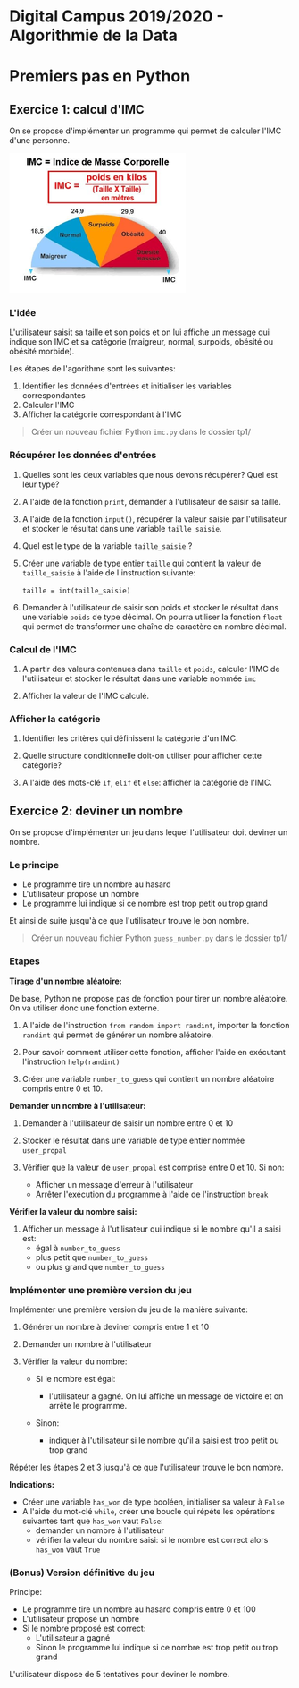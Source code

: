 # Digital Campus 2019/2020 - Algorithmie de la Data
# Premiers pas en Python

## Exercice 1: calcul d'IMC

On se propose d'implémenter un programme qui permet de calculer l'IMC d'une personne.

<img height="250" src="attachments/calcul-imc.jpg">

### L'idée
 
L'utilisateur saisit sa taille et son poids et on lui affiche un message qui indique son IMC et sa catégorie (maigreur, normal, surpoids, obésité ou obésité morbide).

Les étapes de l'agorithme sont les suivantes:

1. Identifier les données d'entrées et initialiser les variables correspondantes
2. Calculer l'IMC
3. Afficher la catégorie correspondant à l'IMC

> Créer un nouveau fichier Python `imc.py` dans le dossier tp1/

### Récupérer les données d'entrées

1. Quelles sont les deux variables que nous devons récupérer? Quel est leur type?

2. A l'aide de la fonction `print`, demander à l'utilisateur de saisir sa taille.

3. A l'aide de la fonction `input()`, récupérer la valeur saisie par l'utilisateur et stocker le résultat dans une variable `taille_saisie`.

4. Quel est le type de la variable `taille_saisie` ?

5. Créer une variable de type entier `taille` qui contient la valeur de `taille_saisie` à l'aide de l'instruction suivante:
    
    `taille = int(taille_saisie)` 

6. Demander à l'utilisateur de saisir son poids et stocker le résultat dans une variable `poids` de type décimal. On pourra utiliser la fonction `float` qui permet de transformer une chaîne de caractère en nombre décimal.

### Calcul de l'IMC

1. A partir des valeurs contenues dans `taille` et `poids`, calculer l'IMC de l'utilisateur et stocker le résultat dans une variable nommée `imc`

2. Afficher la valeur de l'IMC calculé.

### Afficher la catégorie

1. Identifier les critères qui définissent la catégorie d'un IMC.

2. Quelle structure conditionnelle doit-on utiliser pour afficher cette catégorie?

3. A l'aide des mots-clé `if`, `elif` et `else`: afficher la catégorie de l'IMC.

## Exercice 2: deviner un nombre

On se propose d'implémenter un jeu dans lequel l'utilisateur doit deviner un nombre.

### Le principe

* Le programme tire un nombre au hasard
* L'utilisateur propose un nombre
* Le programme lui indique si ce nombre est trop petit ou trop grand

Et ainsi de suite jusqu'à ce que l'utilisateur trouve le bon nombre.

> Créer un nouveau fichier Python `guess_number.py` dans le dossier tp1/

### Etapes

**Tirage d'un nombre aléatoire:**

De base, Python ne propose pas de fonction pour tirer un nombre aléatoire. On va utiliser donc une fonction externe.
    
1. A l'aide de l'instruction `from random import randint`, importer la fonction `randint` qui permet de générer un nombre aléatoire.
    
2. Pour savoir comment utiliser cette fonction, afficher l'aide en exécutant l'instruction `help(randint)` 
    
3. Créer une variable `number_to_guess` qui contient un nombre aléatoire compris entre 0 et 10.

**Demander un nombre à l'utilisateur:**

1. Demander à l'utilisateur de saisir un nombre entre 0 et 10

2. Stocker le résultat dans une variable de type entier nommée `user_propal`

3. Vérifier que la valeur de `user_propal` est comprise entre 0 et 10. Si non: 

   * Afficher un message d'erreur à l'utilisateur
   * Arrêter l'exécution du programme à l'aide de l'instruction `break`

**Vérifier la valeur du nombre saisi:**

1. Afficher un message à l'utilisateur qui indique si le nombre qu'il a saisi est:
    * égal à `number_to_guess`
    * plus petit que `number_to_guess`
    * ou plus grand que `number_to_guess`

### Implémenter une première version du jeu

Implémenter une première version du jeu de la manière suivante:

1. Générer un nombre à deviner compris entre 1 et 10

2. Demander un nombre à l'utilisateur

3. Vérifier la valeur du nombre:
    
    * Si le nombre est égal:
        
        * l'utilisateur a gagné. On lui affiche un message de victoire et on arrête le programme.
    
    * Sinon:
    
        * indiquer à l'utilisateur si le nombre qu'il a saisi est trop petit ou trop grand
      
Répéter les étapes 2 et 3 jusqu'à ce que l'utilisateur trouve le bon nombre.

__Indications:__

- Créer une variable `has_won` de type booléen, initialiser sa valeur à `False`
- A l'aide du mot-clé `while`, créer une boucle qui répéte les opérations suivantes tant que `has_won` vaut `False`:
    * demander un nombre à l'utilisateur 
    * vérifier la valeur du nombre saisi: si le nombre est correct alors `has_won` vaut `True`
    
### (Bonus) Version définitive du jeu

Principe:

* Le programme tire un nombre au hasard compris entre 0 et 100
* L'utilisateur propose un nombre
* Si le nombre proposé est correct:
    * L'utilisateur a gagné
    * Sinon le programme lui indique si ce nombre est trop petit ou trop grand

L'utilisateur dispose de 5 tentatives pour deviner le nombre.
